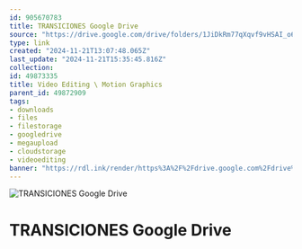 ```yaml
---
id: 905670783
title: TRANSICIONES Google Drive
source: "https://drive.google.com/drive/folders/1JiDkRm77qXqvf9vHSAI_o6WSU7S6D2Sm?usp=sharing"
type: link
created: "2024-11-21T13:07:48.065Z"
last_update: "2024-11-21T15:35:45.816Z"
collection:
id: 49873335
title: Video Editing \ Motion Graphics
parent_id: 49872909
tags:
- downloads
- files
- filestorage
- googledrive
- megaupload
- cloudstorage
- videoediting
banner: "https://rdl.ink/render/https%3A%2F%2Fdrive.google.com%2Fdrive%2Ffolders%2F1JiDkRm77qXqvf9vHSAI_o6WSU7S6D2Sm%3Fusp%3Dsharing"
---
```


![TRANSICIONES Google Drive](https://rdl.ink/render/https%3A%2F%2Fdrive.google.com%2Fdrive%2Ffolders%2F1JiDkRm77qXqvf9vHSAI_o6WSU7S6D2Sm%3Fusp%3Dsharing)

# TRANSICIONES Google Drive


